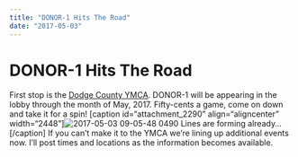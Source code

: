 ```yaml
---
title: "DONOR-1 Hits The Road"
date: "2017-05-03"
---
```


<div class="content">
<h1 id="donor-1-hits-the-road">DONOR-1 Hits The Road</h1>
<p>First stop is the <a href="http://www.theydc.org/" target="_blank">Dodge County YMCA</a>. DONOR-1 will be appearing in the lobby through the month of May, 2017. Fifty-cents a game, come on down and take it for a spin! [caption id=“attachment_2290” align=“aligncenter” width=“2448”]<img alt="2017-05-03 09-05-48 0490" src="/wp/2017/05/2017-05-03-09-05-48-0490.jpg"/> Lines are forming already…[/caption] If you can’t make it to the YMCA we’re lining up additional events now. I’ll post times and locations as the information becomes available.</p>
</div>
